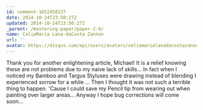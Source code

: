 ```yaml
---
id: comment-1652458137
date: 2014-10-24T23:50:27Z
updated: 2014-10-24T23:50:27Z
_parent: /mastering-paper/paper-2-0/
name: CeliaMaria Lana-daCosta Zannon
url: ''
avatar: https://disqus.com/api/users/avatars/celiamarialanadacostazannon.jpg
---
```


Thank you for another enlightening article, Michael! It is a relief knowing
these are not problems due to my naive lack of skills... In fact when I noticed
my Bamboo and Targus Styluses were drawing instead of blending I experienced
sorrow for a while ... Then I thought it was not such a terrible thing to
happen. 'Cause I could save my Pencil tip from wearing out when painting over
larger areas... Anyway I hope bug corrections will come soon...
